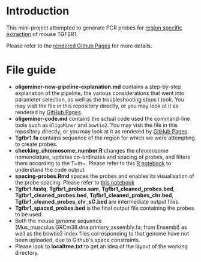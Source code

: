 # Introduction

This mini-project attempted to generate PCR probes for [region specific extraction](https://bmcgenomics.biomedcentral.com/articles/10.1186/s12864-016-2836-6) of mouse TGFβR1.

Please refer to the  [rendered Github Pages]() for more details.

# File guide

* **oligominer-new-pipeline-explanation.md** contains a step-by-step explanation of the pipeline, the various considerations that went into parameter selection, as well as the troubleshooting steps I took. You may visit the file in this repository directly, or you may look at it as rendered by [GitHub Pages](https://github.com/kkkaslikar/making-evenly-spaced-probes/oligominer-new-pipeline-explanation.html).
* **oligominer-code.md** contains the actual code used the command-line tools such as `OligoMiner` and `bowtie2`. You may visit the file in this repository directly, or you may look at it as rendered by [GitHub Pages](https://github.com/kkkaslikar/making-evenly-spaced-probes/oligominer-code.html).
* **Tgfbr1.fa** contains sequence of the region for which we were attempting to create probes.
* **checking_chromosome_number.R** changes the chromosome nomenclature, updates co-ordinates and spacing of probes, and filters them according to the T~m~. Please refer to this [R notebook](https://kkkaslikar.github.io/making-evenly-spaced-probes/checking_chromosome_number.nb.html) to understand the code output.
* **spacing-probes.Rmd** spaces the probes and enables its visualisation of the probe spacing. Please refer to [this notebook](https://kkkaslikar.github.io/making-evenly-spaced-probes/spacing-probes.nb.html)
* **Tgfbr1.fastq**, **Tgfbr1_probes.sam**,  **Tgfbr1_cleaned_probes.bed**, **Tgfbr1_cleaned_probes.bed**, **Tgfbr1_cleaned_probes_chr.bed**, **Tgfbr1_cleaned_probes_chr_sC.bed** are intermediate output files.
* **Tgfbr1_spaced_probes.bed** is the final output file containing the probes to be used.
* Both the mouse genome sequence (Mus_musculus.GRCm38.dna.primary_assembly.fa; from Ensembl) as well as the bowtie2 index files corresponding to that genome have not been uploaded, due to Github's space constraints.
* Please look to **localtree.txt** to get an idea of the layout of the working directory.
